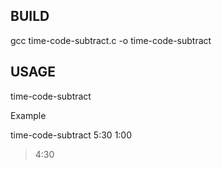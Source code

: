 ## BUILD
gcc time-code-subtract.c -o time-code-subtract 

## USAGE
time-code-subtract <start time> <end time>

Example

time-code-subtract 5:30 1:00

> 4:30

